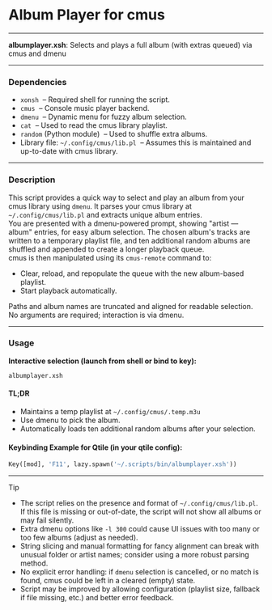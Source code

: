 # Album Player for cmus

---

**albumplayer.xsh**: Selects and plays a full album (with extras queued) via cmus and dmenu

---

### Dependencies

- `xonsh` &nbsp;– Required shell for running the script.
- `cmus` &nbsp;– Console music player backend.
- `dmenu` &nbsp;– Dynamic menu for fuzzy album selection.
- `cat` &nbsp;– Used to read the cmus library playlist.
- `random` (Python module) &nbsp;– Used to shuffle extra albums.
- Library file: `~/.config/cmus/lib.pl` &nbsp;– Assumes this is maintained and up-to-date with cmus library.

---

### Description

This script provides a quick way to select and play an album from your cmus library using `dmenu`. It parses your cmus library at `~/.config/cmus/lib.pl` and extracts unique album entries.  
You are presented with a dmenu-powered prompt, showing "artist — album" entries, for easy album selection. The chosen album's tracks are written to a temporary playlist file, and ten additional random albums are shuffled and appended to create a longer playback queue.  
cmus is then manipulated using its `cmus-remote` command to:

- Clear, reload, and repopulate the queue with the new album-based playlist.
- Start playback automatically.

Paths and album names are truncated and aligned for readable selection. No arguments are required; interaction is via dmenu.

---

### Usage

**Interactive selection (launch from shell or bind to key):**

```
albumplayer.xsh
```

#### TL;DR

- Maintains a temp playlist at `~/.config/cmus/.temp.m3u`
- Use dmenu to pick the album.
- Automatically loads ten additional random albums after your selection.

#### Keybinding Example for Qtile (in your qtile config):

```python
Key([mod], 'F11', lazy.spawn('~/.scripts/bin/albumplayer.xsh'))
```

---

> [!TIP]
> - The script relies on the presence and format of `~/.config/cmus/lib.pl`. If this file is missing or out-of-date, the script will not show all albums or may fail silently.
> - Extra dmenu options like `-l 300` could cause UI issues with too many or too few albums (adjust as needed).
> - String slicing and manual formatting for fancy alignment can break with unusual folder or artist names; consider using a more robust parsing method.
> - No explicit error handling: if `dmenu` selection is cancelled, or no match is found, cmus could be left in a cleared (empty) state.
> - Script may be improved by allowing configuration (playlist size, fallback if file missing, etc.) and better error feedback.